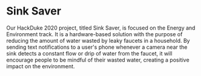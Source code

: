# Sink Saver

Our HackDuke 2020 project, titled Sink Saver, is focused on the Energy and Environment track. It is a hardware-based solution with the purpose of reducing the amount of water wasted by leaky faucets in a household. By sending text notifications to a user's phone whenever a camera near the sink detects a constant flow or drip of water from the faucet, it will encourage people to be mindful of their wasted water, creating a positive impact on the environment.
